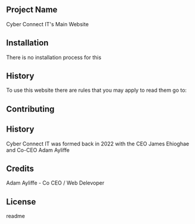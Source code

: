 <snippet>
  <content>
    
## Project Name
    
Cyber Connect IT's Main Website
    
## Installation

There is no installation process for this
    
## History
    
To use this website there are rules that you may apply to read them go to:

## Contributing
    
## History

Cyber Connect IT was formed back in 2022 with the CEO James Ehioghae and Co-CEO Adam Ayliffe

## Credits

Adam Ayliffe - Co CEO / Web Delevoper

## License

</content>
  <tabTrigger>readme</tabTrigger>
</snippet>
